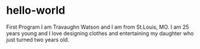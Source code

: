 # hello-world
First Program
I am Travaughn Watson and I am from St.Louis, MO. I am 25 years young and I love designing clothes and entertaining my daughter who just turned two years old. 
